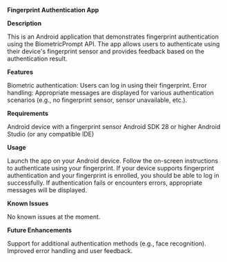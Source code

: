 **Fingerprint Authentication App**

**Description**

This is an Android application that demonstrates fingerprint authentication using the BiometricPrompt API. The app allows users to authenticate using their device's fingerprint sensor and provides feedback based on the authentication result.

**Features**

Biometric authentication: Users can log in using their fingerprint.
Error handling: Appropriate messages are displayed for various authentication scenarios (e.g., no fingerprint sensor, sensor unavailable, etc.).

**Requirements**

Android device with a fingerprint sensor
Android SDK 28 or higher
Android Studio (or any compatible IDE)

**Usage**

Launch the app on your Android device.
Follow the on-screen instructions to authenticate using your fingerprint.
If your device supports fingerprint authentication and your fingerprint is enrolled, you should be able to log in successfully.
If authentication fails or encounters errors, appropriate messages will be displayed.

**Known Issues**

No known issues at the moment.

**Future Enhancements**

Support for additional authentication methods (e.g., face recognition).
Improved error handling and user feedback.
